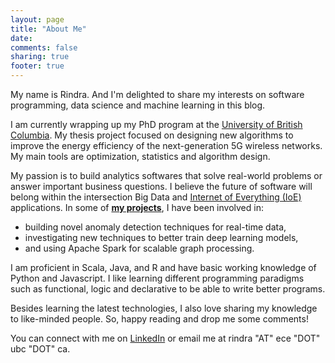 ```yaml
---
layout: page
title: "About Me"
date: 
comments: false
sharing: true
footer: true
---
```


My name is Rindra. And I'm delighted to share my interests on software programming, data science and machine learning in this blog.

I am currently wrapping up my PhD program at the [University of British Columbia](https://www.ubc.ca/). My thesis project focused on designing new algorithms to improve the energy efficiency of the next-generation 5G wireless networks. My main tools are optimization, statistics and algorithm design. 

My passion is to build analytics softwares that solve real-world problems or answer important business questions. I believe the future of software will belong within the intersection Big Data and [Internet of Everything (IoE)](https://en.wikipedia.org/wiki/Internet_of_Things) applications. In some of [**my projects**](http://giocode.github.io/projects/index.html), I have been involved in: 

- building novel anomaly detection techniques for real-time data,
- investigating new techniques to better train deep learning models,
- and using Apache Spark for scalable graph processing.

I am proficient in Scala, Java, and R and have basic working knowledge of Python and Javascript. I like learning different programming paradigms such as functional, logic and declarative to be able to write better programs. 

Besides learning the latest technologies, I also love sharing my knowledge to like-minded people. So, happy reading and drop me some comments! 

You can connect with me on [LinkedIn](https://www.linkedin.com/in/rindranirina) or email me at rindra "AT" ece "DOT" ubc "DOT" ca.